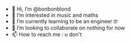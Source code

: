 - 👋 Hi, I’m @bonbonblond
- 👀 I’m interested in music and maths
- 🌱 I’m currently learning to be an engineer 🤓
- 💞️ I’m looking to collaborate on nothing for now
- 📫 How to reach me : u don't

<!---
bonbonblond/bonbonblond is a ✨ special ✨ repository because its `README.md` (this file) appears on your GitHub profile.
You can click the Preview link to take a look at your changes.
--->
